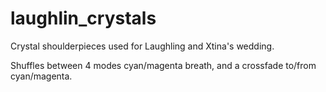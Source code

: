 # laughlin_crystals
Crystal shoulderpieces used for Laughling and Xtina's wedding.

Shuffles between 4 modes cyan/magenta breath, and a crossfade to/from cyan/magenta.
